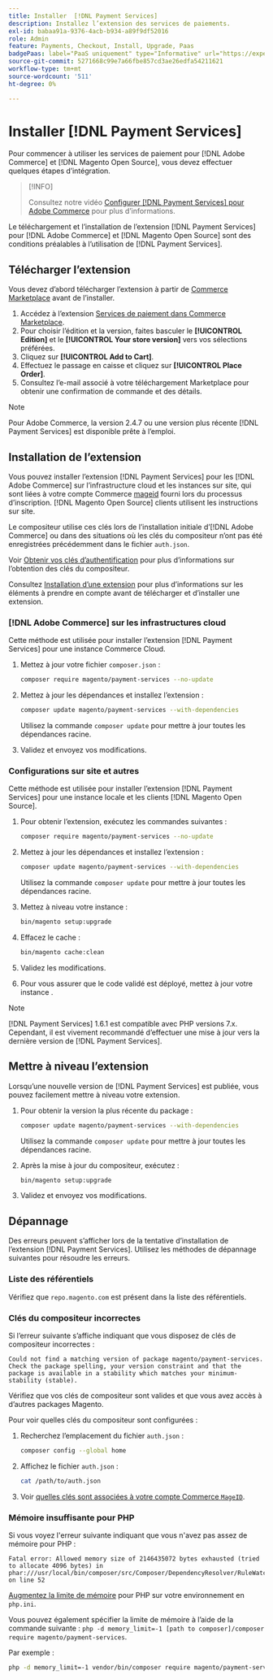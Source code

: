 ```yaml
---
title: Installer  [!DNL Payment Services]
description: Installez l’extension des services de paiements.
exl-id: babaa91a-9376-4acb-b934-a89f9df52016
role: Admin
feature: Payments, Checkout, Install, Upgrade, Paas
badgePaas: label="PaaS uniquement" type="Informative" url="https://experienceleague.adobe.com/en/docs/commerce/user-guides/product-solutions" tooltip="S’applique uniquement aux projets Adobe Commerce on Cloud (infrastructure PaaS gérée par Adobe) et aux projets On-premise."
source-git-commit: 5271668c99e7a66fbe857cd3ae26edfa54211621
workflow-type: tm+mt
source-wordcount: '511'
ht-degree: 0%

---
```


# Installer [!DNL Payment Services]

Pour commencer à utiliser les services de paiement pour [!DNL Adobe Commerce] et [!DNL Magento Open Source], vous devez effectuer quelques étapes d’intégration.

>[!INFO]
>
> Consultez notre vidéo [Configurer [!DNL Payment Services] pour Adobe Commerce](https://experienceleague.adobe.com/en/docs/commerce-learn/tutorials/admin/adobe-commerce-services/configure-adobe-payment-services) pour plus d’informations.

Le téléchargement et l’installation de l’extension [!DNL Payment Services] pour [!DNL Adobe Commerce] et [!DNL Magento Open Source] sont des conditions préalables à l’utilisation de [!DNL Payment Services].

## Télécharger l’extension

Vous devez d’abord télécharger l’extension à partir de [Commerce Marketplace](https://experienceleague.adobe.com/docs/commerce-admin/start/resources/commerce-marketplace.html) avant de l’installer.

1. Accédez à l’extension [ Services de paiement dans Commerce Marketplace](https://commercemarketplace.adobe.com/magento-payment-services.html).
1. Pour choisir l’édition et la version, faites basculer le **[!UICONTROL Edition]** et le **[!UICONTROL Your store version]** vers vos sélections préférées.
1. Cliquez sur **[!UICONTROL Add to Cart]**.
1. Effectuez le passage en caisse et cliquez sur **[!UICONTROL Place Order]**.
1. Consultez l’e-mail associé à votre téléchargement Marketplace pour obtenir une confirmation de commande et des détails.

>[!NOTE]
>
> Pour Adobe Commerce, la version 2.4.7 ou une version plus récente [!DNL Payment Services] est disponible prête à l’emploi.

## Installation de l’extension

Vous pouvez installer l’extension [!DNL Payment Services] pour les [!DNL Adobe Commerce] sur l’infrastructure cloud et les instances sur site, qui sont liées à votre compte Commerce [mageid](https://developer.adobe.com/commerce/marketplace/guides/sellers/profile-information/#access-keys) fourni lors du processus d’inscription.
[!DNL Magento Open Source] clients utilisent les instructions sur site.

Le compositeur utilise ces clés lors de l’installation initiale d’[!DNL Adobe Commerce] ou dans des situations où les clés du compositeur n’ont pas été enregistrées précédemment dans le fichier `auth.json`.

Voir [Obtenir vos clés d’authentification](https://experienceleague.adobe.com/en/docs/commerce-operations/installation-guide/prerequisites/authentication-keys) pour plus d’informations sur l’obtention des clés du compositeur.

Consultez [Installation d’une extension](https://experienceleague.adobe.com/en/docs/commerce-operations/installation-guide/tutorials/extensions) pour plus d’informations sur les éléments à prendre en compte avant de télécharger et d’installer une extension.

### [!DNL Adobe Commerce] sur les infrastructures cloud

Cette méthode est utilisée pour installer l’extension [!DNL Payment Services] pour une instance Commerce Cloud.

1. Mettez à jour votre fichier `composer.json` :

   ```bash
   composer require magento/payment-services --no-update
   ```

1. Mettez à jour les dépendances et installez l’extension :

   ```bash
   composer update magento/payment-services --with-dependencies
   ```

   Utilisez la commande `composer update` pour mettre à jour toutes les dépendances racine.

1. Validez et envoyez vos modifications.

### Configurations sur site et autres

Cette méthode est utilisée pour installer l’extension [!DNL Payment Services] pour une instance locale et les clients [!DNL Magento Open Source].

1. Pour obtenir l’extension, exécutez les commandes suivantes :

   ```bash
   composer require magento/payment-services --no-update
   ```

1. Mettez à jour les dépendances et installez l’extension :

   ```bash
   composer update magento/payment-services --with-dependencies
   ```

   Utilisez la commande `composer update` pour mettre à jour toutes les dépendances racine.

1. Mettez à niveau votre instance :

   ```bash
   bin/magento setup:upgrade
   ```

1. Effacez le cache :

   ```bash
   bin/magento cache:clean
   ```

1. Validez les modifications.
1. Pour vous assurer que le code validé est déployé, mettez à jour votre instance .

>[!NOTE]
>
> [!DNL Payment Services] 1.6.1 est compatible avec PHP versions 7.x. Cependant, il est vivement recommandé d’effectuer une mise à jour vers la dernière version de [!DNL Payment Services].

## Mettre à niveau l’extension

Lorsqu’une nouvelle version de [!DNL Payment Services] est publiée, vous pouvez facilement mettre à niveau votre extension.

1. Pour obtenir la version la plus récente du package :

   ```bash
   composer update magento/payment-services --with-dependencies
   ```

   Utilisez la commande `composer update` pour mettre à jour toutes les dépendances racine.

1. Après la mise à jour du compositeur, exécutez :

   ```bash
   bin/magento setup:upgrade
   ```

1. Validez et envoyez vos modifications.

## Dépannage

Des erreurs peuvent s’afficher lors de la tentative d’installation de l’extension [!DNL Payment Services]. Utilisez les méthodes de dépannage suivantes pour résoudre les erreurs.

### Liste des référentiels

Vérifiez que `repo.magento.com` est présent dans la liste des référentiels.

### Clés du compositeur incorrectes

Si l’erreur suivante s’affiche indiquant que vous disposez de clés de compositeur incorrectes :

```
Could not find a matching version of package magento/payment-services. Check the package spelling, your version constraint and that the package is available in a stability which matches your minimum-stability (stable).
```

Vérifiez que vos clés de compositeur sont valides et que vous avez accès à d’autres packages Magento.

Pour voir quelles clés du compositeur sont configurées :

1. Recherchez l’emplacement du fichier `auth.json` :

   ```bash
   composer config --global home
   ```

1. Affichez le fichier `auth.json` :

   ```bash
   cat /path/to/auth.json
   ```

1. Voir [quelles clés sont associées à votre compte Commerce `MageID`](https://experienceleague.adobe.com/en/docs/commerce-operations/installation-guide/prerequisites/authentication-keys).

### Mémoire insuffisante pour PHP

Si vous voyez l&#39;erreur suivante indiquant que vous n&#39;avez pas assez de mémoire pour PHP :

```
Fatal error: Allowed memory size of 2146435072 bytes exhausted (tried to allocate 4096 bytes) in phar:///usr/local/bin/composer/src/Composer/DependencyResolver/RuleWatchGraph.php on line 52
```

[Augmentez la limite de mémoire](https://experienceleague.adobe.com/en/docs/commerce-cloud-service/user-guide/configure/app/php-settings#increase-php-memory-limit) pour PHP sur votre environnement en `php.ini`.

Vous pouvez également spécifier la limite de mémoire à l’aide de la commande suivante : `php -d memory_limit=-1 [path to composer]/composer require magento/payment-services`.

Par exemple :

```bash
php -d memory_limit=-1 vendor/bin/composer require magento/payment-services
```
